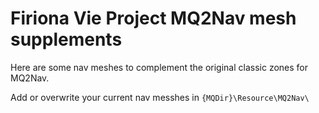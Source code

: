 # Firiona Vie Project MQ2Nav mesh supplements 
Here are some nav meshes to complement the original classic zones for MQ2Nav.

Add or overwrite your current nav messhes in `{MQDir}\Resource\MQ2Nav\`
